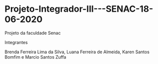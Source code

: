 # Projeto-Integrador-III---SENAC-18-06-2020
Projeto da faculdade Senac

Integrantes

Brenda Ferreira Lima da Silva,                                                                                                         Luana Ferreira de Almeida,
                                                                                                                                           Karen Santos Bomfim e
                                                                                                                                      Marcio Santos Zuffa
